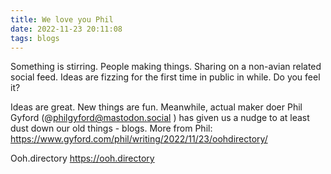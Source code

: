 ```yaml
---
title: We love you Phil
date: 2022-11-23 20:11:08
tags: blogs
---
```

Something is stirring. People making things. Sharing on a non-avian related social feed. Ideas are fizzing for the first time in public in while. Do you feel it?

Ideas are great. New things are fun. Meanwhile, actual maker doer Phil Gyford (@philgyford@mastodon.social ) has given us a nudge to at least dust down our old things - blogs. More from Phil: https://www.gyford.com/phil/writing/2022/11/23/oohdirectory/

Ooh.directory https://ooh.directory